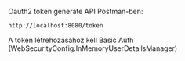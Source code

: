 Oauth2 token generate API Postman-ben:
```shell
http://localhost:8080/token
```
A token létrehozásához kell Basic Auth (WebSecurityConfig.InMemoryUserDetailsManager)